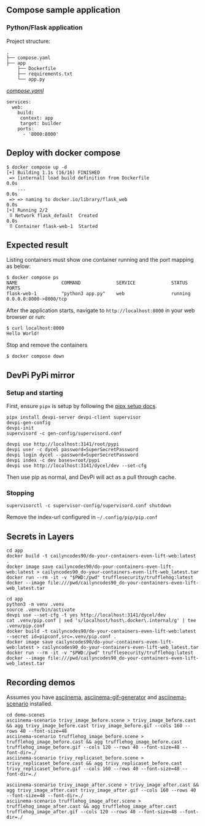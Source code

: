 ## Compose sample application
### Python/Flask application

Project structure:
```
.
├── compose.yaml
├── app
    ├── Dockerfile
    ├── requirements.txt
    └── app.py

```

[_compose.yaml_](compose.yaml)
```
services: 
  web: 
    build:
     context: app
     target: builder
    ports: 
      - '8000:8000'
```

## Deploy with docker compose

```
$ docker compose up -d
[+] Building 1.1s (16/16) FINISHED
 => [internal] load build definition from Dockerfile                                                                                                                                                                                       0.0s
    ...                                                                                                                                         0.0s
 => => naming to docker.io/library/flask_web                                                                                                                                                                                               0.0s
[+] Running 2/2
 ⠿ Network flask_default  Created                                                                                                                                                                                                          0.0s
 ⠿ Container flask-web-1  Started
```

## Expected result

Listing containers must show one container running and the port mapping as below:
```
$ docker compose ps
NAME                COMMAND             SERVICE             STATUS              PORTS
flask-web-1         "python3 app.py"    web                 running             0.0.0.0:8000->8000/tcp
```

After the application starts, navigate to `http://localhost:8000` in your web browser or run:
```
$ curl localhost:8000
Hello World!
```

Stop and remove the containers
```
$ docker compose down
```

## DevPi PyPi mirror
### Setup and starting
First, ensure `pipx` is setup by following the [pipx setup docs](https://github.com/pypa/pipx).

``` shell
pipx install devpi-server devpi-client supervisor
devpi-gen-config
devpi-init
supervisord -c gen-config/supervisord.conf

devpi use http://localhost:3141/root/pypi
devpi user -c dycel password=SuperSecretPassword
devpi login dycel --password=SuperSecretPassword
devpi index -c dev bases=root/pypi
devpi use http://localhost:3141/dycel/dev --set-cfg
```

Then use pip as normal, and DevPi will act as a pull through cache. 

### Stopping

``` shell
supervisorctl -c supervisor-config/supervisord.conf shutdown
```

Remove the index-url configured in `~/.config/pip/pip.conf`

## Secrets in Layers
``` shell
cd app
docker build -t cailyncodes90/do-your-containers-even-lift-web:latest .
docker image save cailyncodes90/do-your-containers-even-lift-web:latest > cailyncodes90_do-your-containers-even-lift-web_latest.tar
docker run --rm -it -v "$PWD:/pwd" trufflesecurity/trufflehog:latest docker --image file:///pwd/cailyncodes90_do-your-containers-even-lift-web_latest.tar
```

``` shell
cd app
python3 -m venv .venv
source .venv/bin/activate
devpi use --set-cfg -t yes http://localhost:3141/dycel/dev
cat .venv/pip.conf | sed 's/localhost/host\.docker\.internal/g' | tee .venv/pip.conf
docker build -t cailyncodes90/do-your-containers-even-lift-web:latest --secret id=pipconf,src=.venv/pip.conf .
docker image save cailyncodes90/do-your-containers-even-lift-web:latest > cailyncodes90_do-your-containers-even-lift-web_latest.tar
docker run --rm -it -v "$PWD:/pwd" trufflesecurity/trufflehog:latest docker --image file:///pwd/cailyncodes90_do-your-containers-even-lift-web_latest.tar

```

## Recording demos
Assumes you have [asciinema](https://docs.asciinema.org/manual/cli/installation/), [asciinema-gif-generator](https://docs.asciinema.org/manual/agg/installation/) and [asciinema-scenario](https://github.com/garbas/asciinema-scenario/tree/v0.3.0) installed.

``` shell
cd demo-scenes
asciinema-scenario trivy_image_before.scene > trivy_image_before.cast && agg trivy_image_before.cast trivy_image_before.gif --cols 160 --rows 40 --font-size=48
asciinema-scenario trufflehog_image_before.scene > trufflehog_image_before.cast && agg trufflehog_image_before.cast trufflehog_image_before.gif --cols 120 --rows 40 --font-size=48 --font-dir=./
asciinema-scenario trivy_replicaset_before.scene > trivy_replicaset_before.cast && agg trivy_replicaset_before.cast trivy_replicaset_before.gif --cols 160 --rows 40 --font-size=48 --font-dir=./

asciinema-scenario trivy_image_after.scene > trivy_image_after.cast && agg trivy_image_after.cast trivy_image_after.gif --cols 160 --rows 40 --font-size=48 --font-dir=./
asciinema-scenario trufflehog_image_after.scene > trufflehog_image_after.cast && agg trufflehog_image_after.cast trufflehog_image_after.gif --cols 120 --rows 40 --font-size=48 --font-dir=./
```
